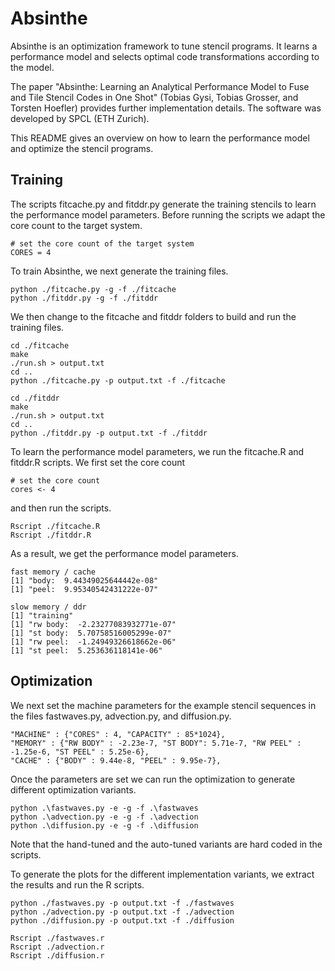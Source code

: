 # Absinthe

Absinthe is an optimization framework to tune stencil programs. It learns a performance model and selects optimal code transformations according to the model. 

The paper "Absinthe: Learning an Analytical Performance Model to Fuse and Tile Stencil Codes in One Shot" (Tobias Gysi, Tobias Grosser, and Torsten Hoefler) provides further implementation details. The software was developed by SPCL (ETH Zurich).

This README gives an overview on how to learn the performance model and optimize the stencil programs.

## Training

The scripts fitcache.py and fitddr.py generate the training stencils to learn the performance model parameters. Before running the scripts we adapt the core count to the target system.

```
# set the core count of the target system
CORES = 4
```

To train Absinthe, we next generate the training files.

```
python ./fitcache.py -g -f ./fitcache
python ./fitddr.py -g -f ./fitddr
```

We then change to the fitcache and fitddr folders to build and run the training files.

```
cd ./fitcache
make 
./run.sh > output.txt
cd ..
python ./fitcache.py -p output.txt -f ./fitcache
```

```
cd ./fitddr
make 
./run.sh > output.txt
cd ..
python ./fitddr.py -p output.txt -f ./fitddr
```

To learn the performance model parameters, we run the fitcache.R and fitddr.R scripts. We first set the core count

```
# set the core count
cores <- 4
```

and then run the scripts.

```
Rscript ./fitcache.R
Rscript ./fitddr.R
```

As a result, we get the performance model parameters.

```
fast memory / cache
[1] "body:  9.44349025644442e-08"
[1] "peel:  9.95340542431222e-07"
```

```
slow memory / ddr
[1] "training"
[1] "rw body:  -2.23277083932771e-07"
[1] "st body:  5.70758516005299e-07"
[1] "rw peel:  -1.24949326618662e-06"
[1] "st peel:  5.253636118141e-06"
```

## Optimization

We next set the machine parameters for the example stencil sequences in the files fastwaves.py, advection.py, and diffusion.py.

```
"MACHINE" : {"CORES" : 4, "CAPACITY" : 85*1024},
"MEMORY" : {"RW BODY" : -2.23e-7, "ST BODY": 5.71e-7, "RW PEEL" : -1.25e-6, "ST PEEL" : 5.25e-6},
"CACHE" : {"BODY" : 9.44e-8, "PEEL" : 9.95e-7},
```

Once the parameters are set we can run the optimization to generate different optimization variants.

```
python .\fastwaves.py -e -g -f .\fastwaves
python .\advection.py -e -g -f .\advection
python .\diffusion.py -e -g -f .\diffusion
```

Note that the hand-tuned and the auto-tuned variants are hard coded in the scripts.

To generate the plots for the different implementation variants, we extract the results and run the R scripts.

```
python ./fastwaves.py -p output.txt -f ./fastwaves
python ./advection.py -p output.txt -f ./advection
python ./diffusion.py -p output.txt -f ./diffusion

Rscript ./fastwaves.r
Rscript ./advection.r
Rscript ./diffusion.r
```



